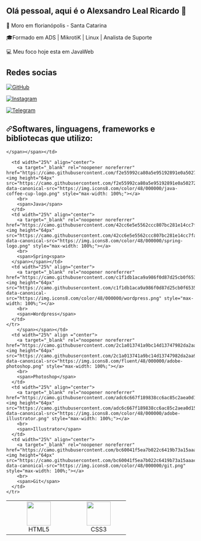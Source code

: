 ## Olá pessoal, aqui é o Alexsandro Leal Ricardo 👋

📌 Moro em florianópolis - Santa Catarina

🎓Formado em ADS | MikrotiK | Linux | Analista de Suporte

💻 Meu foco hoje esta em JavaWeb  

<div>

<h2>Redes socias</h2>

[![GitHub](https://img.shields.io/badge/GitHub-100000?style=for-the-badge&logo=github&logoColor=white)](https://github.com/AlexsandroLealRicardo)

[![Instagram](https://img.shields.io/badge/Instagram-E4405F?style=for-the-badge&logo=instagram&logoColor=white)](https://www.instagram.com/alexsandrolealricardo/?hl=pt-br)

[![Telegram](https://img.shields.io/badge/Telegram-2CA5E0?style=for-the-badge&logo=telegram&logoColor=white)](https://web.telegram.org/k/#-1155605095) </div>

<h2 dir="auto"><a id="user-content-softwares-linguagens-frameworks-e-bibliotecas-que-utilizo" class="anchor" aria-hidden="true" href="#softwares-linguagens-frameworks-e-bibliotecas-que-utilizo"><svg class="octicon octicon-link" viewBox="0 0 16 16" version="1.1" width="16" height="16" aria-hidden="true"><path fill-rule="evenodd" d="M7.775 3.275a.75.75 0 001.06 1.06l1.25-1.25a2 2 0 112.83 2.83l-2.5 2.5a2 2 0 01-2.83 0 .75.75 0 00-1.06 1.06 3.5 3.5 0 004.95 0l2.5-2.5a3.5 3.5 0 00-4.95-4.95l-1.25 1.25zm-4.69 9.64a2 2 0 010-2.83l2.5-2.5a2 2 0 012.83 0 .75.75 0 001.06-1.06 3.5 3.5 0 00-4.95 0l-2.5 2.5a3.5 3.5 0 004.95 4.95l1.25-1.25a.75.75 0 00-1.06-1.06l-1.25 1.25a2 2 0 01-2.83 0z"></path></svg></a>Softwares, linguagens, frameworks e bibliotecas que utilizo:</h2>
<table>
  <tbody>
    <tr>
      <td width="30%" align="center">
        <a target="_blank" rel="noopener noreferrer" href="https://camo.githubusercontent.com/91624b4794cb98081ea55063865721be4b4399472c81e66b89b37fd07aad1d92/68747470733a2f2f696d672e69636f6e73382e636f6d2f636f6c6f722f34382f3030303030302f68746d6c2d352e706e67"><img height="64px" src="https://camo.githubusercontent.com/91624b4794cb98081ea55063865721be4b4399472c81e66b89b37fd07aad1d92/68747470733a2f2f696d672e69636f6e73382e636f6d2f636f6c6f722f34382f3030303030302f68746d6c2d352e706e67" data-canonical-src="https://img.icons8.com/color/48/000000/html-5.png" style="max-width: 100%;"></a>
        <br>
        <span>HTML5</span>
      </td>
      <td width="25%" align="center">
        <a target="_blank" rel="noopener noreferrer" href="https://camo.githubusercontent.com/dc75aee770dff630309493116eeebd6a39c7042e4e94780a5e6c8f107bebe76f/68747470733a2f2f696d672e69636f6e73382e636f6d2f636f6c6f722f34382f3030303030302f637373332e706e67"><img height="64px" src="https://camo.githubusercontent.com/dc75aee770dff630309493116eeebd6a39c7042e4e94780a5e6c8f107bebe76f/68747470733a2f2f696d672e69636f6e73382e636f6d2f636f6c6f722f34382f3030303030302f637373332e706e67" data-canonical-src="https://img.icons8.com/color/48/000000/css3.png" style="max-width: 100%;"></a>
        <br>
        <span>CSS3</span>
      </td>
        
    </span></span></td>

      <td width="25%" align="center">
        <a target="_blank" rel="noopener noreferrer" href="https://camo.githubusercontent.com/f2e55992ca80a5e95192891e0a5027243789561975b6bceb31437b3f6ad1d1da/68747470733a2f2f696d672e69636f6e73382e636f6d2f636f6c6f722f34382f3030303030302f6a6176612d636f666665652d6375702d6c6f676f2e706e67"><img height="64px" src="https://camo.githubusercontent.com/f2e55992ca80a5e95192891e0a5027243789561975b6bceb31437b3f6ad1d1da/68747470733a2f2f696d672e69636f6e73382e636f6d2f636f6c6f722f34382f3030303030302f6a6176612d636f666665652d6375702d6c6f676f2e706e67" data-canonical-src="https://img.icons8.com/color/48/000000/java-coffee-cup-logo.png" style="max-width: 100%;"></a>
        <br>
        <span>Java</span>
      </td>
      <td width="25%" align="center">
        <a target="_blank" rel="noopener noreferrer" href="https://camo.githubusercontent.com/42cc6e5e5562ccc807bc281e14cc7fabe0a260db4f7bb016812082fe9a00659b/68747470733a2f2f696d672e69636f6e73382e636f6d2f636f6c6f722f34382f3030303030302f737072696e672d6c6f676f2e706e67"><img height="64px" src="https://camo.githubusercontent.com/42cc6e5e5562ccc807bc281e14cc7fabe0a260db4f7bb016812082fe9a00659b/68747470733a2f2f696d672e69636f6e73382e636f6d2f636f6c6f722f34382f3030303030302f737072696e672d6c6f676f2e706e67" data-canonical-src="https://img.icons8.com/color/48/000000/spring-logo.png" style="max-width: 100%;"></a>
        <br>
        <span>Spring<span>
      </span></span></td>
      <td width="25%" align="center">
        <a target="_blank" rel="noopener noreferrer" href="https://camo.githubusercontent.com/c1f1db1aca9a986f0d87d25cb0f6535cceee4f8ab6456e8168707c7c3ee2554b/68747470733a2f2f696d672e69636f6e73382e636f6d2f636f6c6f722f34382f3030303030302f776f726470726573732e706e67"><img height="64px" src="https://camo.githubusercontent.com/c1f1db1aca9a986f0d87d25cb0f6535cceee4f8ab6456e8168707c7c3ee2554b/68747470733a2f2f696d672e69636f6e73382e636f6d2f636f6c6f722f34382f3030303030302f776f726470726573732e706e67" data-canonical-src="https://img.icons8.com/color/48/000000/wordpress.png" style="max-width: 100%;"></a>
        <br>
        <span>Wordpress</span>
      </td>
    </tr>
        </span></span></td>
      <td width="25%" align ="center">
        <a target="_blank" rel="noopener noreferrer" href="https://camo.githubusercontent.com/2c1a013741a9bc14d13747982da2aa953b13135facc2bfd35f42f1167ff226d4/68747470733a2f2f696d672e69636f6e73382e636f6d2f666c75656e742f34382f3030303030302f61646f62652d70686f746f73686f702e706e67"><img height="64px" src="https://camo.githubusercontent.com/2c1a013741a9bc14d13747982da2aa953b13135facc2bfd35f42f1167ff226d4/68747470733a2f2f696d672e69636f6e73382e636f6d2f666c75656e742f34382f3030303030302f61646f62652d70686f746f73686f702e706e67" data-canonical-src="https://img.icons8.com/fluent/48/000000/adobe-photoshop.png" style="max-width: 100%;"></a>
        <br>
        <span>Photoshop</span>
      </td>
      <td width="25%" align="center">
        <a target="_blank" rel="noopener noreferrer" href="https://camo.githubusercontent.com/adc6c667f189838cc6ac85c2aea0d15d82a0467d9b25d5d162d4c61a518631bc/68747470733a2f2f696d672e69636f6e73382e636f6d2f636f6c6f722f34382f3030303030302f61646f62652d696c6c7573747261746f722e706e67"><img height="64px" src="https://camo.githubusercontent.com/adc6c667f189838cc6ac85c2aea0d15d82a0467d9b25d5d162d4c61a518631bc/68747470733a2f2f696d672e69636f6e73382e636f6d2f636f6c6f722f34382f3030303030302f61646f62652d696c6c7573747261746f722e706e67" data-canonical-src="https://img.icons8.com/color/48/000000/adobe-illustrator.png" style="max-width: 100%;"></a>
        <br>
        <span>Illustrator</span>
      </td>
      <td width="25%" align="center">
        <a target="_blank" rel="noopener noreferrer" href="https://camo.githubusercontent.com/bc60041f5ea7b022c6419b73a15aaac12a2ede682867ec0d3e3c9ec374dce54b/68747470733a2f2f696d672e69636f6e73382e636f6d2f636f6c6f722f34382f3030303030302f6769742e706e67"><img height="64px" src="https://camo.githubusercontent.com/bc60041f5ea7b022c6419b73a15aaac12a2ede682867ec0d3e3c9ec374dce54b/68747470733a2f2f696d672e69636f6e73382e636f6d2f636f6c6f722f34382f3030303030302f6769742e706e67" data-canonical-src="https://img.icons8.com/color/48/000000/git.png" style="max-width: 100%;"></a>
        <br>
        <span>Git</span>
      </td>
    </tr>
  </tbody>
</table>
